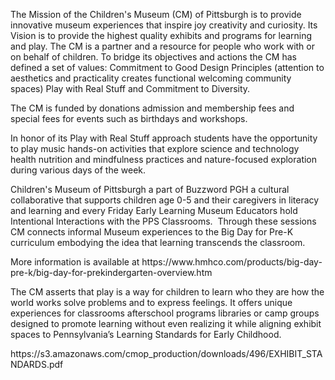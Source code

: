 <p><span style=font-weight: 400;>The Mission of the Children's Museum (CM) of Pittsburgh is to provide innovative museum experiences that inspire joy creativity and curiosity. Its Vision is to provide the highest quality exhibits and programs for learning and play. The CM is a partner and a resource for people who work with or on behalf of children. To bridge its objectives and actions the CM has defined a set of values: Commitment to Good Design Principles (attention to aesthetics and practicality creates functional welcoming community spaces) Play with Real Stuff and Commitment to Diversity.</span></p>

<p><span style=font-weight: 400;>The CM is funded by donations admission and membership fees and special fees for events such as birthdays and workshops.</span></p>

<p><span style=font-weight: 400;>In honor of its Play with Real Stuff approach students have the opportunity to play music hands-on activities that explore science and technology health nutrition and mindfulness practices and nature-focused exploration during various days of the week.</span></p>

<p><span style=font-weight: 400;>Children's Museum of Pittsburgh a part of Buzzword PGH a cultural collaborative that supports children age 0-5 and their caregivers in literacy and learning and every Friday Early Learning Museum Educators hold Intentional Interactions with the PPS Classrooms.  Through these sessions CM connects informal Museum experiences to the Big Day for Pre-K curriculum embodying the idea that learning transcends the classroom.</span></p>

<p><span style=font-weight: 400;>More information is available at https://www.hmhco.com/products/big-day-pre-k/big-day-for-prekindergarten-overview.htm</span></p>

<p><span style=font-weight: 400;>The CM asserts that play is a way for children to learn who they are how the world works solve problems and to express feelings. It offers unique experiences for classrooms afterschool programs libraries or camp groups designed to promote learning without even realizing it while aligning exhibit spaces to Pennsylvania’s Learning Standards for Early Childhood.</span></p>

<p><span style=font-weight: 400;>https://s3.amazonaws.com/cmop_production/downloads/496/EXHIBIT_STANDARDS.pdf</span></p>